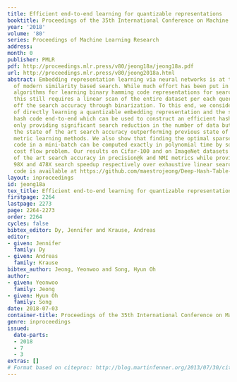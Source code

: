 ```yaml
---
title: Efficient end-to-end learning for quantizable representations
booktitle: Proceedings of the 35th International Conference on Machine Learning
year: '2018'
volume: '80'
series: Proceedings of Machine Learning Research
address: 
month: 0
publisher: PMLR
pdf: http://proceedings.mlr.press/v80/jeong18a/jeong18a.pdf
url: http://proceedings.mlr.press/v80/jeong2018a.html
abstract: Embedding representation learning via neural networks is at the core foundation
  of modern similarity based search. While much effort has been put in developing
  algorithms for learning binary hamming code representations for search efficiency,
  this still requires a linear scan of the entire dataset per each query and trades
  off the search accuracy through binarization. To this end, we consider the problem
  of directly learning a quantizable embedding representation and the sparse binary
  hash code end-to-end which can be used to construct an efficient hash table not
  only providing significant search reduction in the number of data but also achieving
  the state of the art search accuracy outperforming previous state of the art deep
  metric learning methods. We also show that finding the optimal sparse binary hash
  code in a mini-batch can be computed exactly in polynomial time by solving a minimum
  cost flow problem. Our results on Cifar-100 and on ImageNet datasets show the state
  of the art search accuracy in precision@k and NMI metrics while providing up to
  98X and 478X search speedup respectively over exhaustive linear search. The source
  code is available at https://github.com/maestrojeong/Deep-Hash-Table-ICML18.
layout: inproceedings
id: jeong18a
tex_title: Efficient end-to-end learning for quantizable representations
firstpage: 2264
lastpage: 2273
page: 2264-2273
order: 2264
cycles: false
bibtex_editor: Dy, Jennifer and Krause, Andreas
editor:
- given: Jennifer
  family: Dy
- given: Andreas
  family: Krause
bibtex_author: Jeong, Yeonwoo and Song, Hyun Oh
author:
- given: Yeonwoo
  family: Jeong
- given: Hyun Oh
  family: Song
date: 2018-07-03
container-title: Proceedings of the 35th International Conference on Machine Learning
genre: inproceedings
issued:
  date-parts:
  - 2018
  - 7
  - 3
extras: []
# Format based on citeproc: http://blog.martinfenner.org/2013/07/30/citeproc-yaml-for-bibliographies/
---
```

